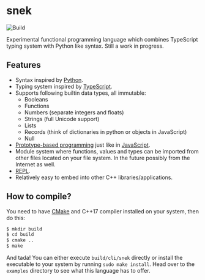 # snek

![Build](https://github.com/RauliL/snek/workflows/Build/badge.svg)

Experimental functional programming language which combines TypeScript typing
system with Python like syntax. Still a work in progress.

## Features

- Syntax inspired by [Python].
- Typing system inspired by [TypeScript].
- Supports following builtin data types, all immutable:
  - Booleans
  - Functions
  - Numbers (separate integers and floats)
  - Strings (full Unicode support)
  - Lists
  - Records (think of dictionaries in python or objects in JavaScript)
  - Null
- [Prototype-based programming] just like in [JavaScript].
- Module system where functions, values and types can be imported from other
  files located on your file system. In the future possibly from the Internet
  as well.
- [REPL].
- Relatively easy to embed into other C++ libraries/applications.

[Python]: https://www.python.org
[TypeScript]: https://www.typescriptlang.org
[Prototype-based programming]: https://en.wikipedia.org/wiki/Prototype-based_programming
[JavaScript]: https://en.wikipedia.org/wiki/JavaScript
[REPL]: https://en.wikipedia.org/wiki/REPL

## How to compile?

You need to have [CMake] and C++17 compiler installed on your system, then do
this:

```bash
$ mkdir build
$ cd build
$ cmake ..
$ make
```

And tada! You can either execute `build/cli/snek` directly or install the
executable to your system by running `sudo make install`. Head over to the
`examples` directory to see what this language has to offer.

[CMake]: https://cmake.org
